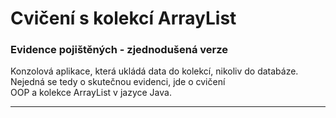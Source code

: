 # Cvičení s kolekcí ArrayList 
### Evidence pojištěných - zjednodušená verze  
Konzolová aplikace, která ukládá data do kolekcí, nikoliv do databáze.  
Nejedná se tedy o skutečnou evidenci, jde o cvičení  
OOP a kolekce ArrayList v jazyce Java. 

---
